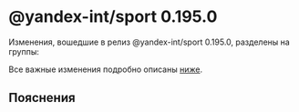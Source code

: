# @yandex-int/sport 0.195.0

<!-- ЧЕЛОВЕЧЕСКОЕ ВСТУПЛЕНИЕ -->

Изменения, вошедшие в релиз @yandex-int/sport 0.195.0, разделены на группы:

Все важные изменения подробно описаны [ниже](#Пояснения).

## Пояснения

